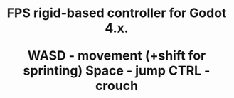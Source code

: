 <h1 align="center">FPS rigid-based controller for Godot 4.x.</h> 

WASD - movement (+shift for sprinting)
Space - jump
CTRL - crouch
